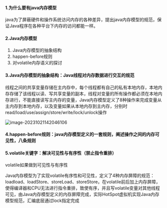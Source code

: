 #### 1.为什么要有java内存模型

java为了屏蔽硬件和操作系统访问内存的各种差异，提出java内存模型的规范，保证Java程序在各种平台下内存的访问都能一样。

#### 2.Java内存模型

1. Java内存模型的抽象结构
2. happen-before规则
3. 对volatile内存语义的探讨

#### 3.Java内存模型的抽象结构：Java线程对内存数据进行交互的规范

线程之间的共享变量存储在主内存中，每个线程都有自己的私有本地内存，本地内存存储了该线程以读、写共享变量的副本，线程对变量的所有操作都必须在本地内存进行，不能直接读写主内存的变量，Java内存模型定义了8种操作来完成变量从主内存到本地内存，以及变量如果从本地内存到主内存，分别时read/load/use/assign/store/write/lock/unlock操作

![image-20231021142046106](C:\Users\86180\AppData\Roaming\Typora\typora-user-images\image-20231021142046106.png)

#### 4.happen-before规则：java内存模型定义的一套规则，阐述操作之间的内存可见性，八条规则

#### 5.volatile关键字：解决可见性与有序性（禁止指令重排）

volatile如果做到可见性与有序性

Java内存模型为了实现volatile有序性和可见性，定义了4种内存屏障的规范：loadload、loadStore、storeLoad、storeStore，在volatile前后加上内存屏障，使得编译器和CPU无法进行指令重排，致使有序，并且写volatile变量对其他线程可见，由Java内存模型定义的内存屏障完成，实际HotSpot虚拟机实现Java内存模型规范，汇编底层通过lock指定完成